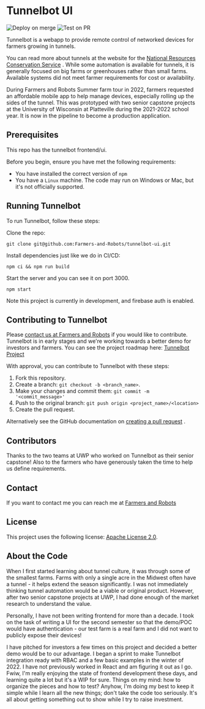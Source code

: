 # Tunnelbot UI

![Deploy on merge](https://github.com/Farmers-and-Robots/tunnelbot-ui/actions/workflows/deploy-on-merge.yml/badge.svg)
![Test on PR](https://github.com/Farmers-and-Robots/tunnelbot-ui/actions/workflows/test-on-pr.yml/badge.svg)

Tunnelbot is a webapp to provide remote control of networked devices for farmers growing in tunnels.

You can read more about tunnels at the website for
the [National Resources Conservation Service](https://www.nrcs.usda.gov/programs-initiatives/eqip-high-tunnel-initiative)
. While some automation is available for tunnels, it is generally focused on big farms or greenhouses rather than small
farms. Available systems did not meet farmer requirements for cost or availability.

During Farmers and Robots Summer farm tour in 2022, farmers requested an affordable mobile app to help manage devices,
especially rolling up the sides of the tunnel. This was prototyped with two senior capstone projects at the University
of
Wisconsin at Platteville during the 2021-2022 school year. It is now in the pipeline to become a production application.

## Prerequisites

This repo has the tunnelbot frontend/ui.

Before you begin, ensure you have met the following requirements:

* You have installed the correct version of `npm`
* You have a `Linux` machine. The code may run on Windows or Mac, but it's not officially supported.

## Running Tunnelbot

To run Tunnelbot, follow these steps:

Clone the repo:

```
git clone git@github.com:Farmers-and-Robots/tunnelbot-ui.git
```

Install dependencies just like we do in CI/CD:

```
npm ci && npm run build
```

Start the server and you can see it on port 3000.

```
npm start
```

Note this project is currently in development, and firebase auth is enabled.

## Contributing to Tunnelbot

Please [contact us at Farmers and Robots](https://www.farmersandrobots.com/contact) if you would like to contribute.
Tunnelbot is in early stages and we're working towards a better demo for investors and farmers. You can see the project
roadmap here: [Tunnelbot Project](https://github.com/orgs/Farmers-and-Robots/projects/4)

With approval, you can contribute to Tunnelbot with these steps:

1. Fork this repository.
2. Create a branch: `git checkout -b <branch_name>`.
3. Make your changes and commit them: `git commit -m '<commit_message>'`
4. Push to the original branch: `git push origin <project_name>/<location>`
5. Create the pull request.

Alternatively see the GitHub documentation
on [creating a pull request](https://help.github.com/en/github/collaborating-with-issues-and-pull-requests/creating-a-pull-request)
.

## Contributors

Thanks to the two teams at UWP who worked on Tunnelbot as their senior capstone! Also to the farmers who have generously
taken the time to help us define requirements.

## Contact

If you want to contact me you can reach me at [Farmers and Robots](https://www.farmersandrobots.com/contact)

## License

This project uses the following
license: [Apache License 2.0](https://github.com/Farmers-and-Robots/tunnelbot-ui/blob/main/LICENSE).

## About the Code

When I first started learning about tunnel culture, it was through some of the smallest farms. Farms with only a single
acre in the Midwest often have a tunnel - it helps extend the season significantly. I was not immediately thinking
tunnel automation would be a viable or original product. However, after two senior capstone projects at UWP, I had done
enough of the market research to understand the value.

Personally, I have not been writing frontend for more than a decade. I took on the task of writing a UI for the
second semester so that the demo/POC would have authentication - our test farm is a real farm and I did not want to
publicly expose their devices!

I have pitched for investors a few times on this project and decided a better demo would be to our advantage. I began a
sprint to make Tunnelbot integration ready with RBAC and a few basic examples in the winter of 2022. I have not
previously worked in React and am figuring it out as I go. Fwiw, I'm really enjoying the state of frontend development
these days, and learning quite a lot but it's a WIP for sure. Things on my mind: how to organize the pieces and how to
test? Anyhow, I'm doing my best to keep it simple while I learn all the new things; don't take the code too seriously.
It's all about getting something out to show while I try to raise investment.